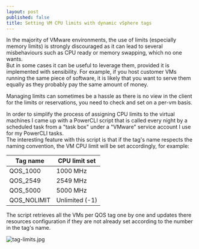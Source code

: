 ```yaml
---
layout: post
published: false
title: Setting VM CPU limits with dynamic vSphere tags
---
```

In the majority of VMware environments, the use of limits (especially memory limits) is strongly discouraged as it can lead to several misbehaviours such as CPU ready or memory swapping, which no one wants.  
But in some cases it can be useful to leverage them, provided it is implemented with sensibility. For example, if you host customer VMs running the same piece of software, it is likely that you want to serve them equally as they probably pay the same amount of money.  

Managing limits can sometimes be a hassle as there is no view in the client for the limits or reservations, you need to check and set on a per-vm basis.

In order to simplify the process of assigning CPU limits to the virtual machines I came up with a PowerCLI script that is called every night by a scheduled task from a "task box" under a "VMware" service account I use for my PowerCLI tasks.  
The interesting feature with this script is that if the tag's name respects the naming convention, the VM CPU limit will be set accordingly, for example:

| Tag name    | CPU limit set  |
|-------------|----------------|
| QOS_1000    | 1000 MHz       |
| QOS_2549    | 2549 MHz       |
| QOS_5000    | 5000 MHz       |
| QOS_NOLIMIT | Unlimited (-1) |

The script retrieves all the VMs per QOS tag one by one and updates there resources configuration if they are not already set according to the number in the tag's name.

![tag-limits.jpg]({{site.baseurl}}/img/tag-limits.jpg)

